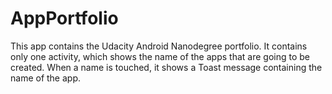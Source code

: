 # AppPortfolio
This app contains the Udacity Android Nanodegree portfolio.
It contains only one activity, which shows the name of the apps that are going to be created.
When a name is touched, it shows a Toast message containing the name of the app.
